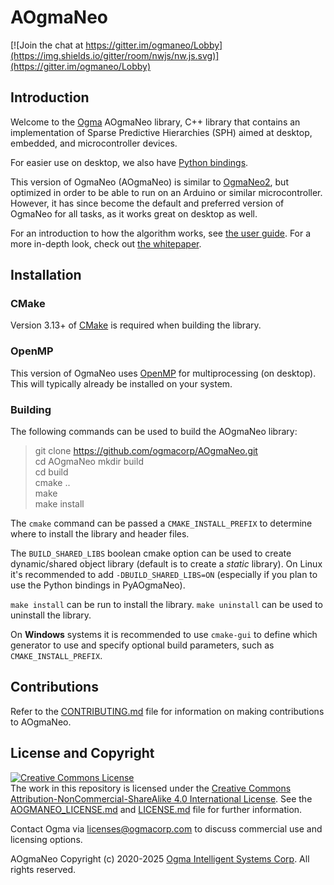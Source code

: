 <!---
  AOgmaNeo
  Copyright(c) 2020-2025 Ogma Intelligent Systems Corp. All rights reserved.

  This copy of AOgmaNeo is licensed to you under the terms described
  in the AOGMANEO_LICENSE.md file included in this distribution.
--->

# AOgmaNeo

[![Join the chat at https://gitter.im/ogmaneo/Lobby](https://img.shields.io/gitter/room/nwjs/nw.js.svg)](https://gitter.im/ogmaneo/Lobby)

## Introduction 

Welcome to the [Ogma](https://ogmacorp.com) AOgmaNeo library, C++ library that contains an implementation of Sparse Predictive Hierarchies (SPH) aimed at desktop, embedded, and microcontroller devices.

For easier use on desktop, we also have [Python bindings](https://github.com/ogmacorp/PyAOgmaNeo).

This version of OgmaNeo (AOgmaNeo) is similar to [OgmaNeo2](https://github.com/ogmacorp/OgmaNeo2), but optimized in order to be able to run on an Arduino or similar microcontroller.
However, it has since become the default and preferred version of OgmaNeo for all tasks, as it works great on desktop as well.

For an introduction to how the algorithm works, see [the user guide](./AOgmaNeo_User_Guide.pdf).
For a more in-depth look, check out [the whitepaper](https://ogma.ai/sph-technology-description/).

## Installation

### CMake

Version 3.13+ of [CMake](https://cmake.org/) is required when building the library.

### OpenMP

This version of OgmaNeo uses [OpenMP](https://www.openmp.org/) for multiprocessing (on desktop). This will typically already be installed on your system.

### Building

The following commands can be used to build the AOgmaNeo library:

> git clone https://github.com/ogmacorp/AOgmaNeo.git  
> cd AOgmaNeo
> mkdir build  
> cd build  
> cmake ..  
> make  
> make install

The `cmake` command can be passed a `CMAKE_INSTALL_PREFIX` to determine where to install the library and header files.  

The `BUILD_SHARED_LIBS` boolean cmake option can be used to create dynamic/shared object library (default is to create a _static_ library). On Linux it's recommended to add `-DBUILD_SHARED_LIBS=ON` (especially if you plan to use the Python bindings in PyAOgmaNeo).

`make install` can be run to install the library. `make uninstall` can be used to uninstall the library.

On **Windows** systems it is recommended to use `cmake-gui` to define which generator to use and specify optional build parameters, such as `CMAKE_INSTALL_PREFIX`.

## Contributions

Refer to the [CONTRIBUTING.md](./CONTRIBUTING.md) file for information on making contributions to AOgmaNeo.

## License and Copyright

<a rel="license" href="http://creativecommons.org/licenses/by-nc-sa/4.0/"><img alt="Creative Commons License" style="border-width:0" src="https://i.creativecommons.org/l/by-nc-sa/4.0/88x31.png" /></a><br />The work in this repository is licensed under the <a rel="license" href="http://creativecommons.org/licenses/by-nc-sa/4.0/">Creative Commons Attribution-NonCommercial-ShareAlike 4.0 International License</a>. See the  [AOGMANEO_LICENSE.md](./AOGMANEO_LICENSE.md) and [LICENSE.md](./LICENSE.md) file for further information.

Contact Ogma via licenses@ogmacorp.com to discuss commercial use and licensing options.

AOgmaNeo Copyright (c) 2020-2025 [Ogma Intelligent Systems Corp](https://ogmacorp.com). All rights reserved.

